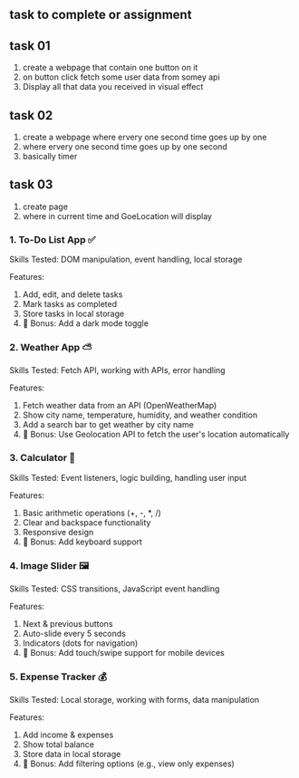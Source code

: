 ## task to complete or assignment
##   task 01
 1. create a webpage that contain  one button on it 
 2. on button click fetch some user data from somey api 
 3. Display all that data you received in visual effect
 
## task 02
 1. create a  webpage where ervery one second time goes up by one
 2. where ervery one second time goes up by one second
 3. basically timer

## task 03 
  1. create page
  2. where in current time and GoeLocation will display


### 1. To-Do List App ✅
 Skills Tested: DOM manipulation, event handling, local storage

 Features:

1. Add, edit, and delete tasks
2. Mark tasks as completed
3. Store tasks in local storage
4. 🔗 Bonus: Add a dark mode toggle

### 2. Weather App ⛅
 Skills Tested: Fetch API, working with APIs, error handling

 Features:

1. Fetch weather data from an API (OpenWeatherMap)
2. Show city name, temperature, humidity, and weather condition
3.  Add a search bar to get weather by city name
4. 🔗 Bonus: Use Geolocation API to fetch the user's location automatically

### 3. Calculator 🧮
Skills Tested: Event listeners, logic building, handling user input

Features:

1. Basic arithmetic operations (+, -, *, /)
2. Clear and backspace functionality
3. Responsive design
4. 🔗 Bonus: Add keyboard support

### 4. Image Slider 🖼️
Skills Tested: CSS transitions, JavaScript event handling

Features:

1. Next & previous buttons
2. Auto-slide every 5 seconds
3. Indicators (dots for navigation)
4. 🔗 Bonus: Add touch/swipe support for mobile devices

### 5. Expense Tracker 💰
Skills Tested: Local storage, working with forms, data manipulation

Features:

1. Add income & expenses
2. Show total balance
3. Store data in local storage
4. 🔗 Bonus: Add filtering options (e.g., view only expenses)